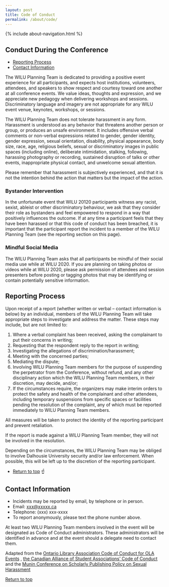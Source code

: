 ```yaml
---
layout: post
title: Code of Conduct
permalink: /about/code/
---
```


{% include about-navigation.html %}
## Conduct During the Conference
* [Reporting Process](#reporting-process)
* [Contact Information](#contact-information) 

The WILU Planning Team is dedicated to providing a positive event experience for all participants, and expects host institutions, volunteers, attendees, and speakers to show respect and courtesy toward one another at all conference events. We value ideas, thoughts and expression, and we appreciate new pedagogy when delivering workshops and sessions. Discriminatory language and imagery are not appropriate for any WILU event venue, keynotes, workshops, or sessions.

The WILU Planning Team does not tolerate harassment in any form. Harassment is understood as any behavior that threatens another person or group, or produces an unsafe environment. It includes offensive verbal comments or non-verbal expressions related to gender, gender identity, gender expression, sexual orientation, disability, physical appearance, body size, race, age, religious beliefs, sexual or discriminatory images in public spaces (including online), deliberate intimidation, stalking, following, harassing photography or recording, sustained disruption of talks or other events, inappropriate physical contact, and unwelcome sexual attention.

Please remember that harassment is subjectively experienced, and that it is not the intention behind the action that matters but the impact of the action.

### Bystander Intervention
In the unfortunate event that WILU 20120 participants witness any racist, sexist, ableist or other discriminatory behaviour, we ask that they consider their role as bystanders and feel empowered to respond in a way that positively influences the outcome.
If at any time a participant feels that they have been harassed or that this code of conduct has been breached, it is important that the participant report the incident to a member of the WILU Planning Team (see the reporting section on this page).
### Mindful Social Media
The WILU Planning Team asks that all participants be mindful of their social media use while at WILU 2020.
If you are planning on taking photos or videos while at WILU 2020, please ask permission of attendees and session presenters before posting or tagging photos that may be identifying or contain potentially sensitive information.

## Reporting Process

Upon receipt of a report (whether written or verbal – contact information is below) by an individual, members of the WILU Planning Team will take appropriate steps to investigate and address the matter.  These steps may include, but are not limited to:
1. Where a verbal complaint has been received, asking the complainant to put their concerns in writing;
2. Requesting that the respondent reply to the report in writing;
3. Investigating the allegations of discrimination/harassment;
4. Meeting with the concerned parties;
5. Mediating the dispute;
6. Involving WILU Planning Team members for the purpose of suspending the perpetrator from the Conference, without refund, and any other disciplinary action which the WILU Planning Team members, in their discretion, may decide, and/or;
7. If the circumstances require, the organizers may make interim orders to protect the safety and health of the complainant and other attendees, including temporary suspensions from specific spaces or facilities pending the resolution of the complaint, any of which must be reported immediately to WILU Planning Team members.

All measures will be taken to protect the identity of the reporting participant and prevent retaliation.

If the report is made against a WILU Planning Team member, they will not be involved in the resolution.

Depending on the circumstances, the WILU Planning Team may be obliged to involve Dalhousie University security and/or law enforcement. When possible, this will be left up to the discretion of the reporting participant.
* [Return to top](#conduct-during-the-conference)
:point_up:
## Contact Information
* Incidents may be reported by email, by telephone or in person.
* Email: xxx@xxxxx.ca
* Telephone: (xxx) xxx-xxxx
* To report anonymously, please text the phone number above.

At least two WILU Planning Team members involved in the event will be designated as Code of Conduct administrators. These administrators will be identified in advance and at the event should a delegate need to contact them.

Adapted from the [Ontario Library Association Code of Conduct for OLA Events](http://www.olasuperconference.ca/about/code-of-conduct/) , [the Canadian Alliance of Student Associations’ Code of Conduct](https://www.casa-acae.com/code_of_conduct) and the [Munin Conference on Scholarly Publishing Policy on Sexual Harassment](http://site.uit.no/muninconf/?page_id=1358)

[Return to top](#conduct-during-the-conference)

